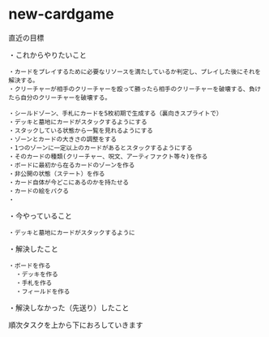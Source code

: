# new-cardgame

直近の目標

・これからやりたいこと

    
    ・カードをプレイするために必要なリソースを満たしているか判定し、プレイした後にそれを解決する。
    ・クリーチャーが相手のクリーチャーを殴って勝ったら相手のクリーチャーを破壊する、負けたら自分のクリーチャーを破壊する。

    ・シールドゾーン、手札にカードを5枚初期で生成する（裏向きスプライトで）
    ・デッキと墓地にカードがスタックするようにする
    ・スタックしている状態から一覧を見れるようにする
    ・ゾーンとカードの大きさの調整をする
    ・1つのゾーンに一定以上のカードがあるとスタックするようにする
    ・そのカードの種類(クリーチャー、呪文、アーティファクト等々)を作る
    ・ボードに最初から在るカードのゾーンを作る
    ・非公開の状態（ステート）を作る
    ・カード自体が今どこにあるのかを持たせる
    ・カードの絵をパクる
    ・
   

・今やっていること
     
    ・デッキと墓地にカードがスタックするように

・解決したこと

    ・ボードを作る
      ・デッキを作る
      ・手札を作る
      ・フィールドを作る
    
・解決しなかった（先送り）したこと


順次タスクを上から下におろしていきます
